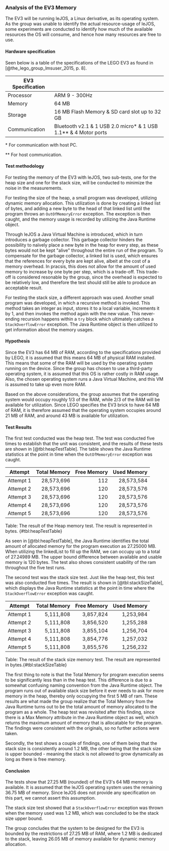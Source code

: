 ### Analysis of the EV3 Memory
The EV3 will be running leJOS, a Linux derivative, as its operating system. 
As the group was unable to identify the actual resource-usage of leJOS, some experiments are conducted to identify how much of the available resources the OS will consume, and hence how many resources are free to use.

#### Hardware specification
Seen below is a table of the specifications of the LEGO EV3 as found in [@the_lego_group_lmsuser_2015, p. 8].

| EV3 Specification        |             |
| ------------- |:-------------|
| Processor     | ARM 9 - 300Hz |
| Memory      | 64 MB |
| Storage | 16 MB Flash Memory & SD card slot up to 32 GB |
| Communication | Bluetooth v2.1 & 1 USB 2.0 micro\* & 1 USB 1.1\*\* & 4 Motor ports |

\* For communication with host PC.

\*\* For host communication.

#### Test methodology
For testing the memory of the EV3 with leJOS, two sub-tests, one for the heap size and one for the stack size, will be conducted to minimize the noise in the measurements.

For testing the size of the heap, a small program was developed, utilizing dynamic memory allocation. This utilization is done by creating a linked list of bytes, and adding a new byte to the head of that linked list until the program throws an `OutOfMemoryError` exception. The exception is then caught, and the memory usage is recorded by utilizing the Java Runtime object.

Through leJOS a Java Virtual Machine is introduced, which in turn introduces a garbage collector. This garbage collector hinders the possibility to naïvely place a new byte in the heap for every step, as these bytes would not be kept "alive" throughout the entire run of the program. To compensate for the garbage collector, a linked list is used, which ensures that the references for every byte are kept alive, albeit at the cost of a memory overhead.
In pracsis, this does not allow for the amount of used memory to increase by one byte per step, which is a trade-off. This trade-off is considered resonable by the group, since the overhead is expected to be relatively low, and therefore the test should still be able to produce an acceptable result.

For testing the stack size, a different approach was used. Another small program was developed, in which a recursive method is invoked. This method takes an integer as input, stores it to a local variable, increments it by 1, and then invokes the method again with the new value. This never-ending recursion happens within a `try` block which ultimately catches a `StackOverflowError` exception. The Java Runtime object is then utilized to get information about the memory usages.

#### Hypothesis
Since the EV3 has 64 MB of RAM, according to the specifications provided by LEGO, it is assumed that this means 64 MB of physical RAM installed. This means that some of the RAM will be used by the operating system running on the device. Since the group has chosen to use a third-party operating system, it is assumed that this OS is rather costly in RAM usage. Also, the chosen operating system runs a Java Virtual Machine, and this VM is assumed to take up even more RAM.

Based on the above considerations, the group assumes that the operating system would occupy roughly 1/3 of the RAM, while 2/3 of the RAM will be available for utilization. Since LEGO specifies the EV3 brick to have 64 MB of RAM, it is therefore assumed that the operating system occupies around 21 MB of RAM, and around 43 MB is available for utilization.

#### Test Results 
The first test conducted was the heap test. The test was conducted five times to establish that the unit was consistent, and the results of these tests are shown in [@tbl:heapTestTable]. The table shows the Java Runtime statistics at the point in time when the `OutOfMemoryError` exception was caught.

| Attempt   | Total Memory | Free Memory | Used Memory |
| --------- | --------------------: | ----------: | ----------: | 
| Attempt 1 |              28,573,696 |         112 |    28,573,584 |
| Attempt 2 |              28,573,696 |         120 |    28,573,576 |
| Attempt 3 |              28,573,696 |         120 |    28,573,576 |
| Attempt 4 |              28,573,696 |         120 |    28,573,576 |
| Attempt 5 |              28,573,696 |         120 |    28,573,576 |
Table: The result of the Heap memory test. The result is represented in bytes. {#tbl:heapTestTable}

As seen in [@tbl:heapTestTable], the Java Runtime identifies the total amount of allocated memory for the program execution as 27.25000 MB. When utilizing the linkedList to fill up the RAM, we can occupy up to a total of 27.24989 MB. The upper bound difference between available and usable memory is 120 bytes. The test also shows consistent usability of the ram throughout the five test runs.

The second test was the stack size test. Just like the heap test, this test was also conducted five times. The result is shown in [@tbl:stackSizeTable], which displays the Java Runtime statistics at the point in time where the `StackOverflowError` exception was caught.

| Attempt   | Total  Memory | Free Memory | Used Memory |
| ----------- | --------------: | -------------: | --------------: |
| Attempt 1     |     5,111,808 |        3,857,824 |        1,253,984 |
| Attempt 2     |        5,111,808 |        3,856,520 |         1,255,288 |
| Attempt 3     |        5,111,808 |        3,855,104 |         1,256,704 |
| Attempt 4     |        5,111,808 |        3,854,776 |         1,257,032 |
| Attempt 5     |        5,111,808 |        3,855,576 |         1,256,232 |
Table: The result of the stack size memory test. The result are represented in bytes.{#tbl:stackSizeTable}

The first thing to note is that the Total Memory for program execution seems to be significantly less than in the heap test. This difference is due to a somewhat confusing naming convention from the Java Runtime object. The program runs out of available stack size before it ever needs to ask for more memory in the heap, thereby only occupying the first 5 MB of ram. These results are what made the group realize that the Total Memory from the Java Runtime turns out to be the total amount of memory allocated to the program as a whole. The heap test was revisited after this finding, since there is a Max Memory attribute in the Java Runtime object as well, which returns the maximum amount of memory that is allocatable for the program. The findings were consistent with the originals, so no further actions were taken.

Secondly, the test shows a couple of findings, one of them being that the stack size is consistently around 1.2 MB, the other being that the stack size is upper bounded - meaning the stack is not allowed to grow dynamically as long as there is free memory.

#### Conclusion
The tests show that 27.25 MB (rounded) of the EV3's 64 MB memory is available. It is assumed that the leJOS operating system uses the remaining 36.75 MB of memory. Since leJOS does not provide any specification on this part, we cannot assert this assumption.

The stack size test showed that a `StackOverflowError` exception was thrown when the memory used was 1.2 MB, which was concluded to be the stack size upper bound.

The group concludes that the system to be designed for the EV3 is bounded by the restrictions of 27.25 MB of RAM, where 1.2 MB is dedicated to the stack, leaving 26.05 MB of memory available for dynamic memory allocation. 
